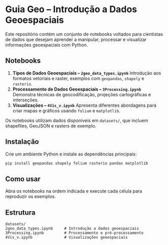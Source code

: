 # Guia Geo – Introdução a Dados Geoespaciais

Este repositório contém um conjunto de notebooks voltados para cientistas de dados que desejam aprender a manipular, processar e visualizar informações geoespaciais com Python.

## Notebooks
1. **Tipos de Dados Geoespaciais – `2geo_data_types.ipynb`**
   Introdução aos formatos vetoriais e raster, exemplos com `geopandas`, `shapely` e `rasterio`.
2. **Processamento de Dados Geoespaciais – `3Processing.ipynb`**
   Demonstra técnicas de geocodificação, projeções cartográficas e interseções.
3. **Visualizações – `4Vis_v.ipynb`**
   Apresenta diferentes abordagens para criar mapas e gráficos usando `folium` e `matplotlib`.

Os notebooks utilizam dados disponíveis em `datasets/`, que incluem shapefiles, GeoJSON e rasters de exemplo.

## Instalação
Crie um ambiente Python e instale as dependências principais:

```bash
pip install geopandas shapely folium rasterio pandas matplotlib
```

## Como usar
Abra os notebooks na ordem indicada e execute cada célula para reproduzir os exemplos.

## Estrutura

```
datasets/                 
2geo_data_types.ipynb     # Introdução a dados geoespaciais
3Processing.ipynb         # Processamento e pré-processamento
4Vis_v.ipynb              # Visualizações geoespaciais
```
